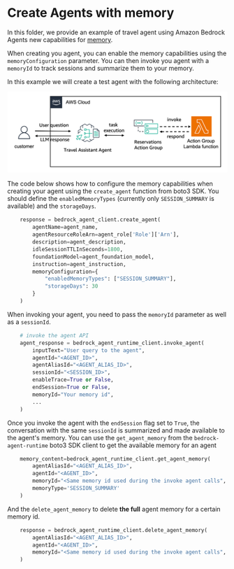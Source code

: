 # Create Agents with memory

In this folder, we provide an example of travel agent using Amazon Bedrock Agents new capabilities for [memory](https://docs.aws.amazon.com/bedrock/latest/userguide/agents-memory.html).

When creating you agent, you can enable the memory capabilities using the `memoryConfiguration` parameter. You can then invoke you agent with a `memoryId` to track sessions and summarize them to your memory.

In this example we will create a test agent with the following architecture:

![Agent architecture](/examples/agents/agent_with_long_term_memory/images/architecture.png)


The code below shows how to configure the memory capabilities when creating your agent using the `create_agent` function from boto3 SDK. You should define the  `enabledMemoryTypes` (currently only `SESSION_SUMMARY` is available) and the `storageDays`.

```python
    response = bedrock_agent_client.create_agent(
        agentName=agent_name,
        agentResourceRoleArn=agent_role['Role']['Arn'],
        description=agent_description,
        idleSessionTTLInSeconds=1800,
        foundationModel=agent_foundation_model,
        instruction=agent_instruction,
        memoryConfiguration={
            "enabledMemoryTypes": ["SESSION_SUMMARY"],
            "storageDays": 30
        }
    )
```
When invoking your agent, you need to pass the `memoryId` parameter as well as a `sessionId`. 
```python
    # invoke the agent API
    agent_response = bedrock_agent_runtime_client.invoke_agent(
        inputText="User query to the agent",
        agentId="<AGENT_ID>",
        agentAliasId="<AGENT_ALIAS_ID>",
        sessionId="<SESSION_ID>",
        enableTrace=True or False,
        endSession=True or False,
        memoryId="Your memory id",
        ...
    )
```

Once you invoke the agent with the `endSession` flag set to `True`, the conversation with the same `sessionId` is summarized and made available to the agent's memory. You can use the `get_agent_memory` from the `bedrock-agent-runtime` boto3 SDK client to get the available memory for an agent

```python
    memory_content=bedrock_agent_runtime_client.get_agent_memory(
        agentAliasId="<AGENT_ALIAS_ID>",
        agentId="<AGENT_ID>",
        memoryId="<Same memory id used during the invoke agent calls",
        memoryType='SESSION_SUMMARY'
    )
```

And the `delete_agent_memory` to delete **the full** agent memory for a certain memory id.

```python
    response = bedrock_agent_runtime_client.delete_agent_memory(
        agentAliasId="<AGENT_ALIAS_ID>", 
        agentId="<AGENT_ID>",
        memoryId="<Same memory id used during the invoke agent calls",
    )
```
